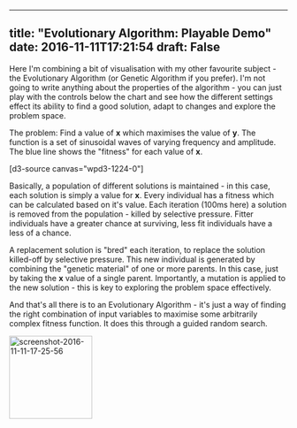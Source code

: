 
---
title: "Evolutionary Algorithm: Playable Demo"
date: 2016-11-11T17:21:54
draft: False
---

Here I'm combining a bit of visualisation with my other favourite subject - the Evolutionary Algorithm (or Genetic Algorithm if you prefer).  I'm not going to write anything about the properties of the algorithm - you can just play with the controls below the chart and see how the different settings effect its ability to find a good solution, adapt to changes and explore the problem space.

The problem: Find a value of <strong>x</strong> which maximises the value of <strong>y</strong>. The function is a set of sinusoidal waves of varying frequency and amplitude. The blue line shows the "fitness" for each value of <strong>x</strong>.

[d3-source canvas="wpd3-1224-0"]

Basically, a population of different solutions is maintained - in this case, each solution is simply a value for <strong>x</strong>. Every individual has a fitness which can be calculated based on it's value. Each iteration (100ms here) a solution is removed from the population - killed by selective pressure. Fitter individuals have a greater chance at surviving, less fit individuals have a less of a chance.

A replacement solution is "bred" each iteration, to replace the solution killed-off by selective pressure. This new individual is generated by combining the "genetic material" of one or more parents. In this case, just by taking the <strong>x</strong> value of a single parent. Importantly, a mutation is applied to the new solution - this is key to exploring the problem space effectively.

And that's all there is to an Evolutionary Algorithm - it's just a way of finding the right combination of input variables to maximise some arbitrarily complex fitness function. It does this through a guided random search.

<img class="size-thumbnail wp-image-1230 alignleft" src="http://logicalgenetics.com/wp-content/uploads/2016/11/Screenshot-2016-11-11-17.25.56-150x150.jpg" alt="screenshot-2016-11-11-17-25-56" width="150" height="150">